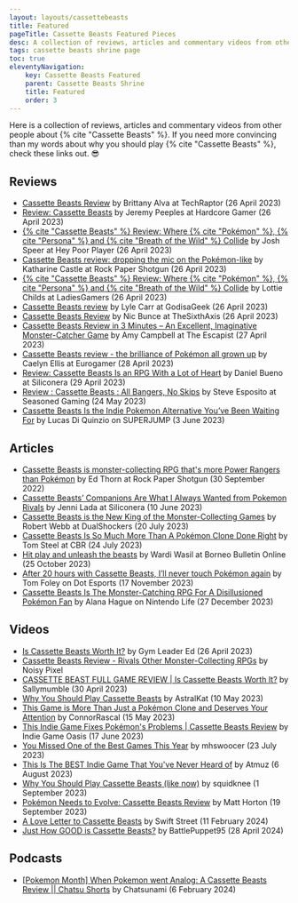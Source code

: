```yaml
---
layout: layouts/cassettebeasts
title: Featured
pageTitle: Cassette Beasts Featured Pieces
desc: A collection of reviews, articles and commentary videos from other people about Cassette Beasts.
tags: cassette beasts shrine page
toc: true
eleventyNavigation:
    key: Cassette Beasts Featured
    parent: Cassette Beasts Shrine
    title: Featured
    order: 3
---
```


Here is a collection of reviews, articles and commentary videos from other people about {% cite "Cassette Beasts" %}. If you need more convincing than my words about why you should play {% cite "Cassette Beasts" %}, check these links out. 😎

## Reviews

* [Cassette Beasts Review](https://techraptor.net/gaming/reviews/cassette-beasts-review) by Brittany Alva at TechRaptor (26 April 2023)
* [Review: Cassette Beasts](https://hardcoregamer.com/reviews/review-cassette-beasts/439840/) by Jeremy Peeples at Hardcore Gamer (26 April 2023)
* [{% cite "Cassette Beasts" %} Review: Where {% cite "Pokémon" %}, {% cite "Persona" %} and {% cite "Breath of the Wild" %} Collide](https://www.heypoorplayer.com/2023/04/26/cassette-beasts-review-pc/) by Josh Speer at Hey Poor Player (26 April 2023)
* [Cassette Beasts review: dropping the mic on the Pokémon-like](https://www.rockpapershotgun.com/cassette-beasts-review) by Katharine Castle at Rock Paper Shotgun (26 April 2023)
* [{% cite "Cassette Beasts" %} Review: Where {% cite "Pokémon" %}, {% cite "Persona" %} and {% cite "Breath of the Wild" %} Collide](https://ladiesgamers.com/cassette-beasts-review/) by Lottie Childs at LadiesGamers (26 April 2023)
* [Cassette Beasts review](https://www.godisageek.com/reviews/cassette-beasts-review/) by Lyle Carr at GodisaGeek (26 April 2023)
* [Cassette Beasts Review](https://www.thesixthaxis.com/2023/04/26/cassette-beasts-review/) by Nic Bunce at TheSixthAxis (26 April 2023)
* [Cassette Beasts Review in 3 Minutes – An Excellent, Imaginative Monster-Catcher Game](https://www.escapistmagazine.com/cassette-beasts-review-in-3-minutes/) by Amy Campbell at The Escapist (27 April 2023)
* [Cassette Beasts review - the brilliance of Pokémon all grown up](https://www.eurogamer.net/cassette-beasts-review-the-brilliance-of-pokemon-all-grown-up) by Caelyn Ellis at Eurogamer (28 April 2023)
* [Review: Cassette Beasts Is an RPG With a Lot of Heart](https://www.siliconera.com/review-cassette-beasts-is-an-rpg-with-a-lot-of-heart/) by Daniel Bueno at Siliconera (29 April 2023)
* [Review : Cassette Beasts : All Bangers, No Skips](https://seasonedgaming.com/2023/05/24/review-cassette-beasts-all-bangers-no-skips/) by Steve Esposito at Seasoned Gaming (24 May 2023)
* [Cassette Beasts Is the Indie Pokemon Alternative You’ve Been Waiting For](https://www.superjumpmagazine.com/cassette-beasts-is-the-indie-pokemon-alternative-youve-been-waiting-for/) by Lucas Di Quinzio on SUPERJUMP (3 June 2023)

## Articles

* [Cassette Beasts is monster-collecting RPG that's more Power Rangers than Pokémon](https://www.rockpapershotgun.com/cassette-beasts-is-monster-collecting-rpg-thats-more-power-rangers-than-pokemon) by Ed Thorn at Rock Paper Shotgun (30 September 2022)
* [Cassette Beasts’ Companions Are What I Always Wanted from Pokemon Rivals](https://www.siliconera.com/cassette-beasts-companions-are-what-i-always-wanted-from-pokemon-rivals/) by Jenni Lada at Siliconera (10 June 2023)
* [Cassette Beasts is the New King of the Monster-Collecting Games](https://www.dualshockers.com/cassette-beasts-new-king-of-monster-collecting-games/) by Robert Webb at DualShockers (20 July 2023)
* [Cassette Beasts Is So Much More Than A Pokémon Clone Done Right](https://www.cbr.com/pokemon-best-game-clone-cassette-beasts/) by Tom Steel at CBR (24 July 2023)
* [Hit play and unleash the beasts](https://borneobulletin.com.bn/hit-play-and-unleash-the-beasts/) by Wardi Wasil at Borneo Bulletin Online (25 October 2023)
* [After 20 hours with Cassette Beasts, I’ll never touch Pokémon again](https://dotesports.com/indies/news/after-20-hours-with-cassette-beasts-ill-never-touch-pokemon-again) by Tom Foley on Dot Esports (17 November 2023)
* [Cassette Beasts Is The Monster-Catching RPG For A Disillusioned Pokémon Fan](https://www.nintendolife.com/features/soapbox-cassette-beasts-is-the-monster-catching-rpg-for-a-disillusioned-pokemon-fan) by Alana Hague on Nintendo Life (27 December 2023)

## Videos

* [Is Cassette Beasts Worth It?](https://www.youtube.com/watch?v=W__eBjKDFvo) by Gym Leader Ed (26 April 2023)
* [Cassette Beasts Review - Rivals Other Monster-Collecting RPGs](https://youtu.be/aRIFPiBvUAc) by Noisy Pixel
* [CASSETTE BEAST FULL GAME REVIEW | Is Cassette Beasts Worth It?](https://www.youtube.com/watch?v=W__eBjKDFvo) by Sallymumble (30 April 2023)
* [Why You Should Play Cassette Beasts](https://www.youtube.com/watch?v=vIwzTJp3o9M) by AstralKat (10 May 2023)
* [This Game is More Than Just a Pokémon Clone and Deserves Your Attention](https://www.youtube.com/watch?v=oE6AEhES8Y8) by ConnorRascal (15 May 2023)
* [This Indie Game Fixes Pokémon's Problems | Cassette Beasts Review](https://www.youtube.com/watch?v=Hi2LdmBpJk8) by Indie Game Oasis (17 June 2023)
* [You Missed One of the Best Games This Year](https://www.youtube.com/watch?v=cUcpoI8INBc) by mhswoocer (23 July 2023)
* [This Is The BEST Indie Game That You've Never Heard of](https://www.youtube.com/watch?v=bIKpjxz8hS8) by Atmuz (6 August 2023)
* [Why You Should Play Cassette Beasts (like now)](https://www.youtube.com/watch?v=nB2xzr5V3xU) by squidknee (1 September 2023)
* [Pokémon Needs to Evolve: Cassette Beasts Review](https://www.youtube.com/watch?v=O3TcNQHiG5Q) by Matt Horton (19 September 2023)
* [A Love Letter to Cassette Beasts](https://www.youtube.com/watch?v=sSh5X7U4X6I) by Swift Street (11 February 2024)
* [Just How GOOD is Cassette Beasts?](https://www.youtube.com/watch?v=HNJHVkzh9ug) by BattlePuppet95 (28 April 2024)

## Podcasts

* [\[Pokemon Month\] When Pokemon went Analog: A Cassette Beasts Review || Chatsu Shorts](https://www.chatsunami.com/pokemon-month-when-pokemon-went-analog-a-cassette-beasts-review-chatsu-shorts/) by Chatsunami (6 February 2024)
